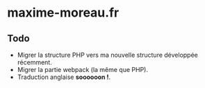 # maxime-moreau.fr

## Todo
- Migrer la structure PHP vers ma nouvelle structure développée récemment.
- Migrer la partie webpack (la même que PHP).
- Traduction anglaise **soooooon !**.